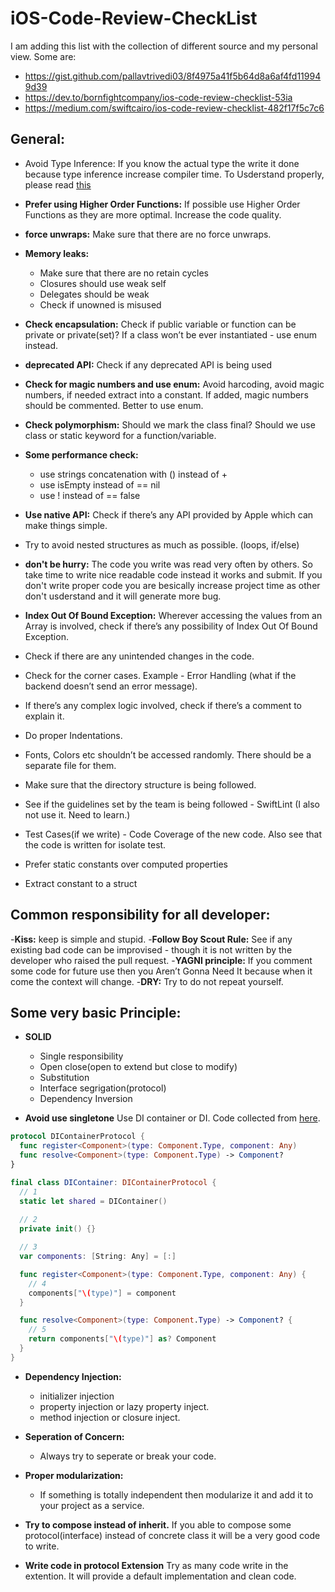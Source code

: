 # iOS-Code-Review-CheckList
I am adding this list with the collection of different source and my personal view.
Some are:
- https://gist.github.com/pallavtrivedi03/8f4975a41f5b64d8a6af4fd119949d39
- https://dev.to/bornfightcompany/ios-code-review-checklist-53ia
- https://medium.com/swiftcairo/ios-code-review-checklist-482f17f5c7c6

## General:
  - Avoid Type Inference: If you know the actual type the write it done because type inference increase compiler time. To Usderstand properly, please read [this](https://stackoverflow.com/questions/37707403/what-is-the-difference-between-type-safety-and-type-inference) 
  
  - **Prefer using Higher Order Functions:** If possible use Higher Order Functions as they are more optimal. Increase the code quality.
  
  - **force unwraps:** Make sure that there are no force unwraps.
  
  - **Memory leaks:** 
    - Make sure that there are no retain cycles
    - Closures should use weak self
    - Delegates should be weak
    - Check if unowned is misused

  - **Check encapsulation:** Check if public variable or function can be private or private(set)? If a class won’t be ever instantiated - use enum instead.
  
  - **deprecated API:** Check if any deprecated API is being used
  
  - **Check for magic numbers and use enum:** Avoid harcoding, avoid magic numbers, if needed extract into a constant. If added, magic numbers should be commented. Better to use enum.

  - **Check polymorphism:** Should we mark the class final? Should we use class or static keyword for a function/variable.

  - **Some performance check:** 
    - use strings concatenation with \() instead of +
    - use isEmpty instead of == nil
    - use ! instead of == false
  
  - **Use native API:** Check if there’s any API provided by Apple which can make things simple. 
  
  - Try to avoid nested structures as much as possible. (loops, if/else)

  - **don't be hurry:** The code you write was read very often by others. So take time to write nice readable code instead it works and submit. If you don't write proper code you are besically increase project time as other don't usderstand and it will generate more bug.

  - **Index Out Of Bound Exception:** Wherever accessing the values from an Array is involved, check if there’s any possibility of Index Out Of Bound Exception.
  
  - Check if there are any unintended changes in the code.
  
  - Check for the corner cases. Example -  Error Handling (what if the backend doesn’t send an error message).
  
  - If there’s any complex logic involved, check if there’s a comment to explain it. 
  
  - Do proper Indentations.
  
  - Fonts, Colors etc shouldn’t be accessed randomly. There should be a separate file for them. 
  
  - Make sure that the directory structure is being followed.
  
  - See if the guidelines set by the team is being followed - SwiftLint (I also not use it. Need to learn.)
  
  - Test Cases(if we write) - Code Coverage of the new code. Also see that the code is written for isolate test.
  
  - Prefer static constants over computed properties

  - Extract constant to a struct

## Common responsibility for all developer:

  -**Kiss:** keep is simple and stupid.
  -**Follow Boy Scout Rule:** See if any existing bad code can be improvised - though it is not written by the developer who raised the pull request.
  -**YAGNI principle:** If you comment some code for future use then you Aren’t Gonna Need It because when it come the context will change.
  -**DRY:** Try to do not repeat yourself.

## Some very basic Principle:

  - **SOLID**
    - Single responsibility
    - Open close(open to extend but close to modify)
    - Substitution
    - Interface segrigation(protocol)
    - Dependency Inversion

  - **Avoid use singletone** Use DI container or DI. Code collected from [here](https://www.kodeco.com/14223279-dependency-injection-tutorial-for-ios-getting-started).

```swift
protocol DIContainerProtocol {
  func register<Component>(type: Component.Type, component: Any)
  func resolve<Component>(type: Component.Type) -> Component?
}

final class DIContainer: DIContainerProtocol {
  // 1
  static let shared = DIContainer()
  
  // 2
  private init() {}

  // 3
  var components: [String: Any] = [:]

  func register<Component>(type: Component.Type, component: Any) {
    // 4
    components["\(type)"] = component
  }

  func resolve<Component>(type: Component.Type) -> Component? {
    // 5
    return components["\(type)"] as? Component
  }
}

```

  - **Dependency Injection:** 
    - initializer injection
    - property injection or lazy property inject.
    - method injection or closure inject.

  - **Seperation of Concern:**
    - Always try to seperate or break your code.

  - **Proper modularization:**
    - If something is totally independent then modularize it and add it to your project as a service.

  - **Try to compose instead of inherit.** If you able to compose some protocol(interface) instead of concrete class it will be a very good code to write.

  - **Write code in protocol Extension** Try as many code write in the extention. It will provide a default implementation and clean code.

